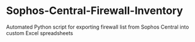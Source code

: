# Sophos-Central-Firewall-Inventory
Automated Python script for exporting firewall list from Sophos Central into custom Excel spreadsheets
